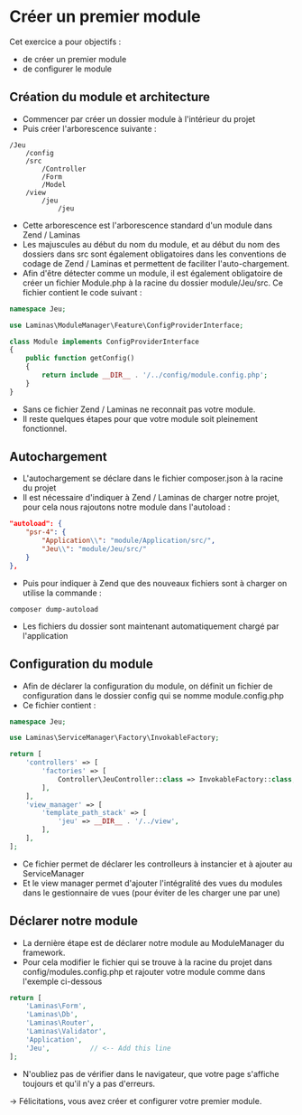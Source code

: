 # Créer un premier module

Cet exercice a pour objectifs :
* de créer un premier module
* de configurer le module 

## Création du module et architecture

* Commencer par créer un dossier module à l'intérieur du projet
* Puis créer l'arborescence suivante :
```
/Jeu
    /config
    /src
        /Controller
        /Form
        /Model
    /view
        /jeu
            /jeu
```
* Cette arborescence est l'arborescence standard d'un module dans Zend / Laminas
* Les majuscules au début du nom du module, et au début du nom des dossiers dans src sont également obligatoires dans les conventions de codage de Zend / Laminas et permettent de faciliter l'auto-chargement.
* Afin d'être détecter comme un module, il est également obligatoire de créer un fichier Module.php à la racine du dossier module/Jeu/src. Ce fichier contient le code suivant :
``` php
namespace Jeu;

use Laminas\ModuleManager\Feature\ConfigProviderInterface;

class Module implements ConfigProviderInterface
{
    public function getConfig()
    {
        return include __DIR__ . '/../config/module.config.php';
    }
}
```
* Sans ce fichier Zend / Laminas ne reconnait pas votre module. 
* Il reste quelques étapes pour que votre module soit pleinement fonctionnel.

## Autochargement 
* L'autochargement se déclare dans le fichier composer.json à la racine du projet
* Il est nécessaire d'indiquer à Zend / Laminas de charger notre projet, pour cela nous rajoutons notre module dans l'autoload :
``` json
"autoload": {
    "psr-4": {
        "Application\\": "module/Application/src/",
        "Jeu\\": "module/Jeu/src/"
    }
},
```
* Puis pour indiquer à Zend que des nouveaux fichiers sont à charger on utilise la commande :
``` shell
composer dump-autoload
```
* Les fichiers du dossier sont maintenant automatiquement chargé par l'application

## Configuration du module

* Afin de déclarer la configuration du module, on définit un fichier de configuration dans le dossier config qui se nomme module.config.php 
* Ce fichier contient :
``` php
namespace Jeu;

use Laminas\ServiceManager\Factory\InvokableFactory;

return [
    'controllers' => [
        'factories' => [
            Controller\JeuController::class => InvokableFactory::class,
        ],
    ],
    'view_manager' => [
        'template_path_stack' => [
            'jeu' => __DIR__ . '/../view',
        ],
    ],
];
```
* Ce fichier permet de déclarer les controlleurs à instancier et à ajouter au ServiceManager
* Et le view manager permet d'ajouter l'intégralité des vues du modules dans le gestionnaire de vues (pour éviter de les charger une par une)

## Déclarer notre module 

* La dernière étape est de déclarer notre module au ModuleManager du framework.
* Pour cela modifier le fichier qui se trouve à la racine du projet dans config/modules.config.php et rajouter votre module comme dans l'exemple ci-dessous 
``` php
return [
    'Laminas\Form',
    'Laminas\Db',
    'Laminas\Router',
    'Laminas\Validator',
    'Application',
    'Jeu',          // <-- Add this line
];
```

* N'oubliez pas de vérifier dans le navigateur, que votre page s'affiche toujours et qu'il n'y a pas d'erreurs.

-> Félicitations, vous avez créer et configurer votre premier module.
